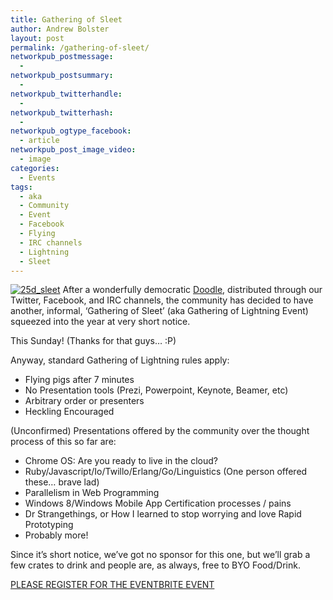 ```yaml
---
title: Gathering of Sleet
author: Andrew Bolster
layout: post
permalink: /gathering-of-sleet/
networkpub_postmessage:
  - 
networkpub_postsummary:
  - 
networkpub_twitterhandle:
  - 
networkpub_twitterhash:
  - 
networkpub_ogtype_facebook:
  - article
networkpub_post_image_video:
  - image
categories:
  - Events
tags:
  - aka
  - Community
  - Event
  - Facebook
  - Flying
  - IRC channels
  - Lightning
  - Sleet
---
```

<a href="http://farsetlabs.org.uk/blog/gathering-of-sleet/25d_sleet/" rel="attachment wp-att-934"><img class="alignright size-full wp-image-934" alt="25d_sleet" src="http://i0.wp.com/farsetlabs.org.uk/blog/wp-content/uploads/2012/12/25d_sleet.png?fit=256%2C256" data-recalc-dims="1" /></a>
After a wonderfully democratic [Doodle](http://doodle.com/rh4uhdhp2q4gk96c), distributed through our Twitter, Facebook, and IRC channels, the community has decided to have another, informal, &#8216;Gathering of Sleet&#8217; (aka Gathering of Lightning Event) squeezed into the year at very short notice.

This Sunday! (Thanks for that guys&#8230; :P)

Anyway, standard Gathering of Lightning rules apply:

*   <span style="line-height: 13px;">Flying pigs after 7 minutes</span>
*   No Presentation tools (Prezi, Powerpoint, Keynote, Beamer, etc)
*   Arbitrary order or presenters
*   Heckling Encouraged

(Unconfirmed) Presentations offered by the community over the thought process of this so far are:

*   <span style="line-height: 13px;">Chrome OS: Are you ready to live in the cloud?</span>
*   Ruby/Javascript/Io/Twillo/Erlang/Go/Linguistics (One person offered these&#8230; brave lad)
*   Parallelism in Web Programming
*   Windows 8/Windows Mobile App Certification processes / pains
*   Dr Strangethings, or How I learned to stop worrying and love Rapid Prototyping
*   Probably more!

Since it&#8217;s short notice, we&#8217;ve got no sponsor for this one, but we&#8217;ll grab a few crates to drink and people are, as always, free to BYO Food/Drink.

<a href="http://fsl-gos.eventbrite.com/" target="_blank">PLEASE REGISTER FOR THE EVENTBRITE EVENT</a>
